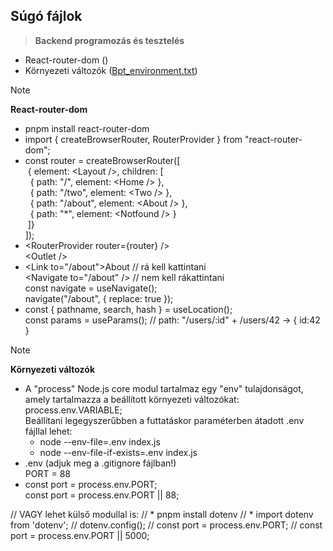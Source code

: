 ## Súgó fájlok

> **Backend programozás és tesztelés**

- React-router-dom ()
- Környezeti változók ([Bpt_environment.txt](https://barsonyj.github.io/help/bpt/Bpt_environment.txt))

> [!NOTE]
> **React-router-dom**

* pnpm install react-router-dom
* import { createBrowserRouter, RouterProvider } from "react-router-dom";
* const router = createBrowserRouter([  
  &nbsp;{ element: &lt;Layout />, children: [  
  &nbsp;&nbsp;{ path: "/", element: &lt;Home /> },  
  &nbsp;&nbsp;{ path: "/two", element: &lt;Two /> },  
  &nbsp;&nbsp;{ path: "/about", element: &lt;About /> },  
  &nbsp;&nbsp;{ path: "*", element: &lt;Notfound /> }  
  &nbsp;]}  
  ]);  
* &lt;RouterProvider router={router} />  
  &lt;Outlet />
* &lt;Link to="/about">About</Link> // rá kell kattintani  
  &lt;Navigate to="/about" /> // nem kell rákattintani  
  const navigate = useNavigate();  
  navigate("/about", { replace: true });  
* const { pathname, search, hash } = useLocation();  
  const params = useParams(); // path: "/users/:id" + /users/42 -> { id:42 }

> [!NOTE]
> **Környezeti változók**

* A "process" Node.js core modul tartalmaz egy "env" tulajdonságot,  
  amely tartalmazza a beállított környezeti változókat: process.env.VARIABLE;  
  Beállítani legegyszerűbben a futtatáskor paraméterben átadott .env fájllal lehet:  
  - node --env-file=.env index.js  
  - node --env-file-if-exists=.env index.js  
* .env (adjuk meg a .gitignore fájlban!)  
  PORT = 88
* const port = process.env.PORT;  
  const port = process.env.PORT || 88;

// VAGY lehet külső modullal is:
// * pnpm install dotenv
// * import dotenv from 'dotenv';
//   dotenv.config();
//   const port = process.env.PORT;
//   const port = process.env.PORT || 5000;
